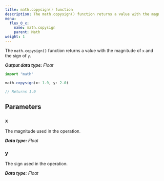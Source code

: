 ```yaml
---
title: math.copysign() function
description: The math.copysign() function returns a value with the magnitude of `x` and the sign of `y`.
menu:
  flux_0_x:
    name: math.copysign
    parent: Math
weight: 1
---
```


The `math.copysign()` function returns a value with the magnitude of `x` and the sign of `y`.

_**Output data type:** Float_

```js
import "math"

math.copysign(x: 1.0, y: 2.0)

// Returns 1.0
```

## Parameters

### x
The magnitude used in the operation.

_**Data type:** Float_

### y
The sign used in the operation.

_**Data type:** Float_
